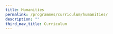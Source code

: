 ```yaml
---
title: Humanities
permalink: /programmes/curriculum/humanities/
description: ""
third_nav_title: Curriculum
---
```

